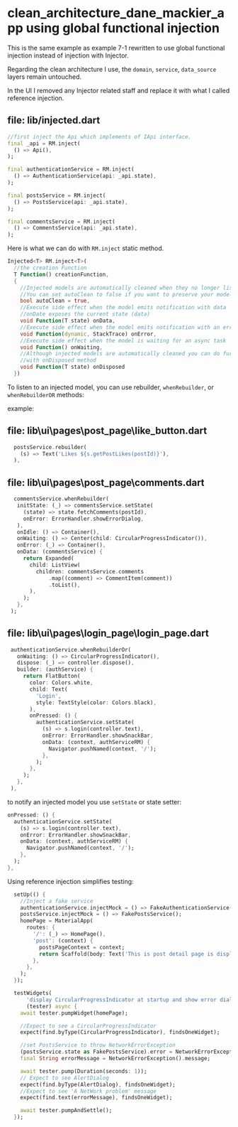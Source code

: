 # clean_architecture_dane_mackier_app using global functional injection

This is the same example as example 7-1 rewritten to use global functional injection instead of injection with Injector.

Regarding the clean architecture I use, the `domain`, `service`, `data_source` layers remain untouched.

In the UI I removed any Injector related staff and replace it with what I called reference injection.

## file: lib/injected.dart

```dart
//first inject the Api which implements of IApi interface.
final _api = RM.inject(
  () => Api(),
);

final authenticationService = RM.inject(
  () => AuthenticationService(api: _api.state),
);

final postsService = RM.inject(
  () => PostsService(api: _api.state),
);

final commentsService = RM.inject(
  () => CommentsService(api: _api.state),
);
```

Here is what we can do with `RM.inject` static method.

```dart
Injected<T> RM.inject<T>(
  //the creation Function
  T Function() creationFunction, 
  {
    //Injected models are automatically cleaned when they no longer listened to.
    //You can set autoClean to false if you want to preserve your model state.
    bool autoClean = true, 
    //Execute side effect when the model emits notification with data
    //onDate exposes the current state (data)
    void Function(T state) onData, 
    //Execute side effect when the model emits notification with an error
    void Function(dynamic, StackTrace) onError, 
    //Execute side effect when the model is waiting for an async task
    void Function() onWaiting, 
    //Although injected models are automatically cleaned you can do further cleaning
    //with onDisposed method
    void Function(T state) onDisposed
  })
```
To listen to an injected model, you can use rebuilder, `whenRebuilder`, or `whenRebuilderOR` methods:

example:

## file: lib\ui\pages\post_page\like_button.dart
```dart
  postsService.rebuilder(
    (s) => Text('Likes ${s.getPostLikes(postId)}'),
  ),
```

## file: lib\ui\pages\post_page\comments.dart
```dart
  commentsService.whenRebuilder(
   initState: (_) => commentsService.setState(
     (state) => state.fetchComments(postId),
     onError: ErrorHandler.showErrorDialog,
   ),
   onIdle: () => Container(),
   onWaiting: () => Center(child: CircularProgressIndicator()),
   onError: (_) => Container(),
   onData: (commentsService) {
     return Expanded(
       child: ListView(
         children: commentsService.comments
             .map((comment) => CommentItem(comment))
             .toList(),
       ),
     );
   },
 );
```

## file: lib\ui\pages\login_page\login_page.dart
```dart
 authenticationService.whenRebuilderOr(
   onWaiting: () => CircularProgressIndicator(),
   dispose: (_) => controller.dispose(),
   builder: (authService) {
     return FlatButton(
       color: Colors.white,
       child: Text(
         'Login',
         style: TextStyle(color: Colors.black),
       ),
       onPressed: () {
         authenticationService.setState(
           (s) => s.login(controller.text),
           onError: ErrorHandler.showSnackBar,
           onData: (context, authServiceRM) {
             Navigator.pushNamed(context, '/');
           },
         );
       },
     );
   },
 ),
```

to notify an injected model you use `setState` or state setter:

```dart
onPressed: () {
  authenticationService.setState(
    (s) => s.login(controller.text),
    onError: ErrorHandler.showSnackBar,
    onData: (context, authServiceRM) {
      Navigator.pushNamed(context, '/');
    },
  );
},
```

Using reference injection simplifies testing:

```dart
  setUp(() {
    //Inject a fake service
    authenticationService.injectMock = () => FakeAuthenticationService();
    postsService.injectMock = () => FakePostsService();
    homePage = MaterialApp(
      routes: {
        '/': (_) => HomePage(),
        'post': (context) {
          postsPageContext = context;
          return Scaffold(body: Text('This is post detail page is displayed'));
        },
      },
    );
  });

  testWidgets(
      'display CircularProgressIndicator at startup and show error dialog on NetworkErrorException',
      (tester) async {
    await tester.pumpWidget(homePage);

    //Expect to see a CircularProgressIndicator
    expect(find.byType(CircularProgressIndicator), findsOneWidget);

    //set PostsService to throw NetworkErrorException
    (postsService.state as FakePostsService).error = NetworkErrorException();
    final String errorMessage = NetworkErrorException().message;

    await tester.pump(Duration(seconds: 1));
    // Expect to see AlertDialog
    expect(find.byType(AlertDialog), findsOneWidget);
    //Expect to see 'A NetWork problem' message
    expect(find.text(errorMessage), findsOneWidget);

    await tester.pumpAndSettle();
  });
```